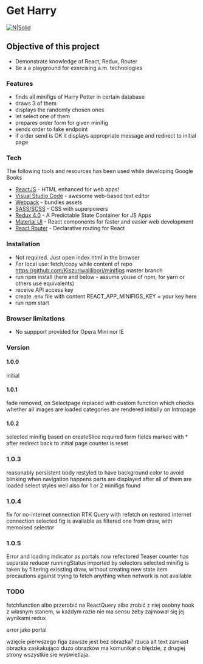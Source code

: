 # Get Harry

[![N|Solid](https://cldup.com/dTxpPi9lDf.thumb.png)](https://nodesource.com/products/nsolid)

## Objective of this project

-   Demonstrate knowledge of React, Redux, Router
-   Be a a playground for exercising a.m. technologies

### Features

-   finds all minifigs of Harry Potter in certain database
-   draws 3 of them
-   displays the randomly chosen ones
-   let select one of them
-   prepares order form for given minifig
-   sends order to fake endpoint
-   if order send is OK it displays appropriate message and redirect to initial page

### Tech

The following tools and resources has been used while developing Google Books

-   [ReactJS](https://reactjs.org/) - HTML enhanced for web apps!
-   [Visual Studio Code](https://code.visualstudio.com/) - awesome web-based text editor
-   [Webpack](https://webpack.js.org/) - bundles assets
-   [SASS/SCSS](https://sass-lang.com/) - CSS with superpowers
-   [Redux 4.0](https://redux.js.org/) - A Predictable State Container for JS Apps
-   [Material UI](https://material-ui.com/) - React components for faster and easier web development
-   [React Router](https://courses.reacttraining.com/p/react-router-5) - Declarative routing for React

### Installation

-   Not required. Just open index.html in the browser
-   For local use: fetch/copy while content of repo <https://github.com/Kiszuriwalilibori/minifigs> master branch
-   run npm install (here and below - assume youse of npm, for yarn or others use equivalents)
-   receive API access key
-   create .env file with content REACT_APP_MINIFIGS_KEY = your key here
-   run npm start

### Browser limitations

-   No suppport provided for Opera Mini nor IE

### Version

#### 1.0.0

initial

#### 1.0.1

fade removed, on Selectpage replaced with custom function which checks whether all images are loaded
categories are rendered initially on Intropage

#### 1.0.2

selected minifig based on createSlice
required form fields marked with \*
after redirect back to initial page counter is reset

### 1.0.3

reasonably persistent
body restyled to have background color to avoid blinking when navigation happens
parts are displayed after all of them are loaded
select styles well also for 1 or 2 minifigs found

### 1.0.4

fix for no-internet connection
RTK Query with refetch on restored internet connection
selected fig is available as filtered one from draw, with memoised selector

### 1.0.5

Error and loading indicator as portals now
refectored Teaser
counter has separate reducer
runningStatus imported by selectors
selected minifig is taken by filtering exissting draw, without creating new state item
precautions against trying to fetch anything when network is not available

### TODO

fetchfunction albo przerobić na ReactQuery albo zrobić z niej osobny hook z własnym stanem, w każdym razie nie ma sensu żeby zajmował się jej wynikami redux

error jako portal

wzięcie pierwszego figa zawsze jest bez obrazka? rzuca alt text zamiast obrazka
zaskakująco duzo obrazków ma komunikat o błędzie, z drugiej strony wszystkie sie wyświetlaja.
